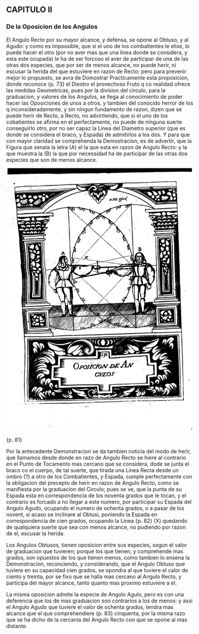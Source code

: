 ## CAPITULO II
### De la Oposicion de los Angulos

El Angulo Recto por su mayor alcance, y defensa, se opone al Obtuso, y al Agudo: y como es impossible, que si el uno de los combatientes le elixe, lo puede hacer el otro (por no aver mas que una linea donde se considera, y esta este ocupada) le ha de ser forcoso el aver de participar de una de las otras dos especies, que por ser de menos alcance, no puede herir, ni escusar la herida del que estuviere en razon de Recto; pero para prevenir mejor lo propuesto, se avra de Domostrar Practicamente esta proposicion, donde reconoce {p. 73} el Diestro el provechoso Fruto q co realidad ofrece las medidas Geometricas, pues por la division del circulo, para la graduacion, y valores de los Angulos, se llega al conocimiento de poder hacer las Oposiciones de unos a otros, y tambien del conocido herror de los q inconsideradamente, y sin ningun fundamento de razon, dizen que se puede herir de Recto, a Recto, no advirtiendo, que si el uno de los cobatientes se afirma en el perfectamente, no puede de ninguna suerte conseguirlo otro, por no ser capaz la Linea del Diametro superior (que es donde se considera el braco, y Espada) de admitirlos a los dos.
Y para que con mayor claridad se comprehenda la Demostracion, es de advertir, que la Figura que senala la letra (A) el la que esta en razon de Angulo Recto: y la que muestra la (B) la que por necessidad ha de participar de las otras dos especies que son de menos alcance.

![figura](images\oposicion_de_angulos.png "Oposicion de Angulos")

{p. 81}

Por la antecedente Demonstracion se da tambien noticia del modo de herir, que llamamos desde donde en razo de Angulo Recto se hiere al contrario en el Punto de Tocamento mas cercano que se considera, dode se junta el braco co el cuerpo, de tal suerte, que tirada una Linea Recta desde un ombro (?) a otro de los Combatientes, y Espada, cumple perfectamente con la obligacion del precepto de herir en razon de Angulo Recto, como se manifiesta por la graduacion del Circulo; pues se ve, que la punta de su Espada esta en correspondencia de los noventa grados que le tocan, y el contrario es forcado a no llegar a este numero, por participar su Espada del Angulo Agudo, ocupando el numero de ochenta grados, o a pasar de los novent, si acaso se inclinare al Obtusi, poniendo la Espada en correspondencia de cien grados, ocupando la Linea {p. 82} (X) quedando de qualquiera suerte que sea con menos alcance, no pudiendo por razon de el, escusar la herida.

Los Angulos Obtusos, tienen oposicion entre sus especies, segun el valor de graduacion que tuvieren; porque los que tienen, y comprehende mas grados, son opuestos de los que tienen menos, como tambien lo ensena la Demonstracion, reconciendo, y considerando, que el Angulo Obtuso que tuviere en su capacidad cien grados, se opondra al que tuviere el calor de ciento y treinta, por se fixo que se halla mas cercano al Angulo Recto, y participa del mayor alcance, tanto quanto mas proximo estuviere a el.

La misma oposicion admite la especie de Angulo Agulo, pero es con una deferencia que los de mas graduacion son contrarios a los de menos: y assi el Angulo Agudo que tuviere el valor de ochenta grados, tendra mas alcance que el que comprehendiere {p. 83} cinquenta, por la misma razo que se ha dicho de la cercania del Angulo Recto con que se opone al mas distante.


